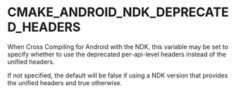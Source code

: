   

# CMAKE_ANDROID_NDK_DEPRECATED_HEADERS  
When Cross Compiling for Android with the NDK, this variable
may be set to specify whether to use the deprecated per-api-level
headers instead of the unified headers.  

If not specified, the default will be false if using a NDK version
that provides the unified headers and true otherwise.  

